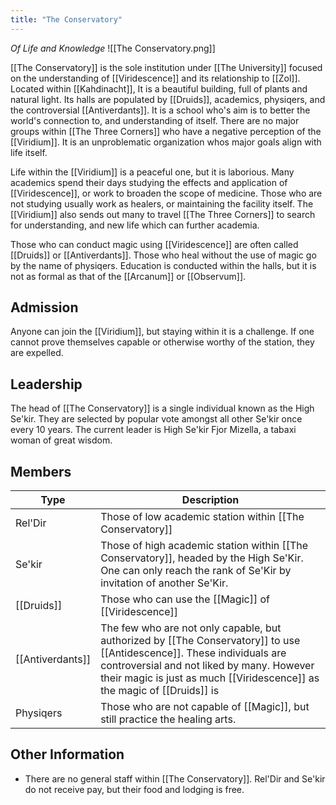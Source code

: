 ```yaml
---
title: "The Conservatory"
---
```

*Of Life and Knowledge*
![[The Conservatory.png]]

[[The Conservatory]] is the sole institution under [[The University]] focused on the understanding of [[Viridescence]] and its relationship to [[Zol]]. Located within [[Kahdinacht]], It is a beautiful building, full of plants and natural light. Its halls are populated by [[Druids]], academics, physiqers, and the controversial [[Antiverdants]]. It is a school who's aim is to better the world's connection to, and understanding of itself. There are no major groups within [[The Three Corners]] who have a negative perception of the [[Viridium]]. It is an unproblematic organization whos major goals align with life itself.

Life within the [[Viridium]] is a peaceful one, but it is laborious. Many academics spend their days studying the effects and application of [[Viridescence]], or work to broaden the scope of medicine. Those who are not studying usually work as healers, or maintaining the facility itself. The [[Viridium]] also sends out many to travel [[The Three Corners]] to search for understanding, and new life which can further academia.

Those who can conduct magic using [[Viridescence]] are often called [[Druids]] or [[Antiverdants]]. Those who heal without the use of magic go by the name of physiqers. Education is conducted within the halls, but it is not as formal as that of the [[Arcanum]] or [[Observum]].

## Admission
Anyone can join the [[Viridium]], but staying within it is a challenge. If one cannot prove themselves capable or otherwise worthy of the station, they are expelled.

## Leadership
The head of [[The Conservatory]] is a single individual known as the High Se'kir. They are selected by popular vote amongst all other Se'kir once every 10 years. The current leader is High Se'kir Fjor Mizella, a tabaxi woman of great wisdom.

## Members

| Type | Description |
| --- | --- |
| Rel'Dir | Those of low academic station within [[The Conservatory]] |
| Se'kir | Those of high academic station within [[The Conservatory]], headed by the High Se'Kir. One can only reach the rank of Se'Kir by invitation of another Se'Kir. |
| [[Druids]] | Those who can use the [[Magic]] of [[Viridescence]] |
| [[Antiverdants]] | The few who are not only capable, but authorized by [[The Conservatory]] to use [[Antidescence]]. These individuals are controversial and not liked by many. However their magic is just as much [[Viridescence]] as the magic of [[Druids]] is |
| Physiqers | Those who are not capable of [[Magic]], but still practice the healing arts. |

## Other Information
- There are no general staff within [[The Conservatory]]. Rel'Dir and Se'kir do not receive pay, but their food and lodging is free.
